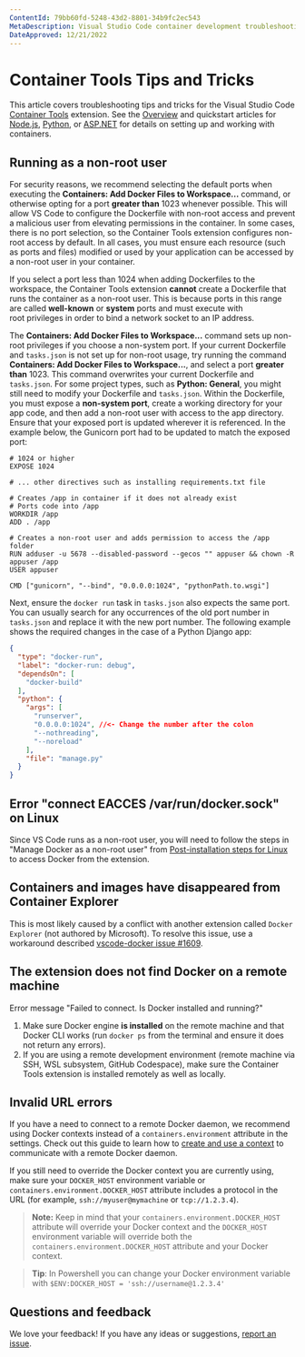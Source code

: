 ```yaml
---
ContentId: 79bb60fd-5248-43d2-8801-34b9fc2ec543
MetaDescription: Visual Studio Code container development troubleshooting tips and tricks
DateApproved: 12/21/2022
---
```

# Container Tools Tips and Tricks

This article covers troubleshooting tips and tricks for the Visual Studio Code [Container Tools](https://marketplace.visualstudio.com/items?itemName=ms-azuretools.vscode-containers) extension. See the [Overview](/docs/containers/overview.md) and quickstart articles for [Node.js](/docs/containers/quickstart-node.md), [Python](/docs/containers/quickstart-python.md), or [ASP.NET](/docs/containers/quickstart-aspnet-core.md) for details on setting up and working with containers.

## Running as a non-root user

For security reasons, we recommend selecting the default ports when executing the **Containers: Add Docker Files to Workspace...** command, or otherwise opting for a port **greater than** 1023 whenever possible. This will allow VS Code to configure the Dockerfile with non-root access and prevent a malicious user from elevating permissions in the container. In some cases, there is no port selection, so the Container Tools extension configures non-root access by default. In all cases, you must ensure each resource (such as ports and files) modified or used by your application can be accessed by a non-root user in your container.

If you select a port less than 1024 when adding Dockerfiles to the workspace, the Container Tools extension **cannot** create a Dockerfile that runs the container as a non-root user. This is because ports in this range are called **well-known** or **system** ports and must execute with root privileges in order to bind a network socket to an IP address.

The **Containers: Add Docker Files to Workspace...** command sets up non-root privileges if you choose a non-system port. If your current Dockerfile and `tasks.json` is not set up for non-root usage, try running the command **Containers: Add Docker Files to Workspace...**, and select a port **greater than** 1023. This command overwrites your current Dockerfile and `tasks.json`. For some project types, such as **Python: General**, you might still need to modify your Dockerfile and `tasks.json`. Within the Dockerfile, you must expose a **non-system port**, create a working directory for your app code, and then add a non-root user with access to the app directory. Ensure that your exposed port is updated wherever it is referenced. In the example below, the Gunicorn port had to be updated to match the exposed port:

```docker
# 1024 or higher
EXPOSE 1024

# ... other directives such as installing requirements.txt file

# Creates /app in container if it does not already exist
# Ports code into /app
WORKDIR /app
ADD . /app

# Creates a non-root user and adds permission to access the /app folder
RUN adduser -u 5678 --disabled-password --gecos "" appuser && chown -R appuser /app
USER appuser

CMD ["gunicorn", "--bind", "0.0.0.0:1024", "pythonPath.to.wsgi"]
```

Next, ensure the `docker run` task in `tasks.json` also expects the same port. You can usually search for any occurrences of the old port number in `tasks.json` and replace it with the new port number.  The following example shows the required changes in the case of a Python Django app:

``` json
{
  "type": "docker-run",
  "label": "docker-run: debug",
  "dependsOn": [
    "docker-build"
  ],
  "python": {
    "args": [
      "runserver",
      "0.0.0.0:1024", //<- Change the number after the colon
      "--nothreading",
      "--noreload"
    ],
    "file": "manage.py"
  }
}
```

## Error "connect EACCES /var/run/docker.sock" on Linux

Since VS Code runs as a non-root user, you will need to follow the steps in "Manage Docker as a non-root user" from [Post-installation steps for Linux](https://aka.ms/AA37yk6) to access Docker from the extension.

## Containers and images have disappeared from Container Explorer

This is most likely caused by a conflict with another extension called `Docker Explorer` (not authored by Microsoft).  To resolve this issue, use a workaround described [vscode-docker issue #1609](https://github.com/microsoft/vscode-docker/issues/1609#issuecomment-586331394).

## The extension does not find Docker on a remote machine

Error message "Failed to connect. Is Docker installed and running?"

1. Make sure Docker engine **is installed** on the remote machine and that Docker CLI works (run `docker ps` from the terminal and ensure it does not return any errors).
2. If you are using a remote development environment (remote machine via SSH, WSL subsystem, GitHub Codespace), make sure the Container Tools extension is installed remotely as well as locally.

## Invalid URL errors

If you have a need to connect to a remote Docker daemon, we recommend using Docker contexts instead of a `containers.environment` attribute in the settings. Check out this guide to learn how to [create and use a context](https://docs.docker.com/engine/context/working-with-contexts/) to communicate with a remote Docker daemon.

If you still need to override the Docker context you are currently using, make sure your `DOCKER_HOST` environment variable or `containers.environment.DOCKER_HOST` attribute includes a protocol in the URL (for example, `ssh://myuser@mymachine` or `tcp://1.2.3.4`).

> **Note:** Keep in mind that your `containers.environment.DOCKER_HOST` attribute will override your Docker context and the `DOCKER_HOST` environment variable will override both the `containers.environment.DOCKER_HOST` attribute and your Docker context.

> **Tip**: In Powershell you can change your Docker environment variable with `$ENV:DOCKER_HOST = 'ssh://username@1.2.3.4'`

## Questions and feedback

We love your feedback! If you have any ideas or suggestions, [report an issue](https://github.com/microsoft/vscode-containers/issues/new).
